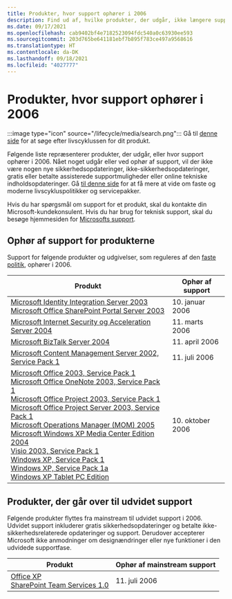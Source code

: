 ```yaml
---
title: Produkter, hvor support ophører i 2006
description: Find ud af, hvilke produkter, der udgår, ikke længere supporteres eller overgår fra generel support til udvidet support i 2006.
ms.date: 09/17/2021
ms.openlocfilehash: cab9402bf4e7182523094fdc540a0c63930ee593
ms.sourcegitcommit: 203d765be641181ebf7b895f783ce497a9568616
ms.translationtype: HT
ms.contentlocale: da-DK
ms.lasthandoff: 09/18/2021
ms.locfileid: "4027777"
---
```

# <a name="products-ending-support-in-2006"></a>Produkter, hvor support ophører i 2006

:::image type="icon" source="/lifecycle/media/search.png":::
Gå til [denne side](/lifecycle/products/) for at søge efter livscyklussen for dit produkt.

Følgende liste repræsenterer produkter, der udgår, eller hvor support ophører i 2006. Nået noget udgår eller ved ophør af support, vil der ikke være nogen nye sikkerhedsopdateringer, ikke-sikkerhedsopdateringer, gratis eller betalte assisterede supportmuligheder eller online tekniske indholdsopdateringer. Gå [til denne side](/lifecycle/overview/product-end-of-support-overview) for at få mere at vide om faste og moderne livscykluspolitikker og servicepakker.

Hvis du har spørgsmål om support for et produkt, skal du kontakte din Microsoft-kundekonsulent. Hvis du har brug for teknisk support, skal du besøge hjemmesiden for [Microsofts support](https://support.microsoft.com/contactus/?ws=support).





## <a name="products-reaching-end-of-support"></a>Ophør af support for produkterne

Support for følgende produkter og udgivelser, som reguleres af den [faste politik](/lifecycle/policies/fixed), ophører i 2006.

| Produkt | Ophør af support |
| --- | --- |
| [Microsoft Identity Integration Server 2003](/lifecycle/products/microsoft-identity-integration-server-2003?branch=live)<br>[Microsoft Office SharePoint Portal Server 2003](/lifecycle/products/microsoft-office-sharepoint-portal-server-2003?branch=live)<br> | 10. januar 2006 |
| [Microsoft Internet Security og Acceleration Server 2004](/lifecycle/products/microsoft-internet-security-and-acceleration-server-2004?branch=live)<br> | 11. marts 2006 |
| [Microsoft BizTalk Server 2004](/lifecycle/products/microsoft-biztalk-server-2004?branch=live)<br> | 11. april 2006 |
| [Microsoft Content Management Server 2002, Service Pack 1](/lifecycle/products/microsoft-content-management-server-2002?branch=live)<br> | 11. juli 2006 |
| [Microsoft Office 2003, Service Pack 1](/lifecycle/products/microsoft-office-2003?branch=live)<br>[Microsoft Office OneNote 2003, Service Pack 1](/lifecycle/products/microsoft-office-onenote-2003?branch=live)<br>[Microsoft Office Project 2003, Service Pack 1](/lifecycle/products/microsoft-office-project-2003?branch=live)<br>[Microsoft Office Project Server 2003, Service Pack 1](/lifecycle/products/microsoft-office-project-server-2003?branch=live)<br>[Microsoft Operations Manager (MOM) 2005](/lifecycle/products/microsoft-operations-manager-2005?branch=live)<br>[Microsoft Windows XP Media Center Edition 2004](/lifecycle/products/microsoft-windows-xp-media-center-edition-2004?branch=live)<br>[Visio 2003, Service Pack 1](/lifecycle/products/visio-2003?branch=live)<br>[Windows XP, Service Pack 1](/lifecycle/products/windows-xp?branch=live)<br>[Windows XP, Service Pack 1a](/lifecycle/products/windows-xp?branch=live)<br>[Windows XP Tablet PC Edition](/lifecycle/products/windows-xp-tablet-pc-edition?branch=live)<br> | 10. oktober 2006 |


## <a name="products-moving-to-extended-support"></a>Produkter, der går over til udvidet support

Følgende produkter flyttes fra mainstream til udvidet support i 2006. Udvidet support inkluderer gratis sikkerhedsopdateringer og betalte ikke-sikkerhedsrelaterede opdateringer og support. Derudover accepterer Microsoft ikke anmodninger om designændringer eller nye funktioner i den udvidede supportfase.

| Produkt | Ophør af mainstream support |
| --- | --- |
| [Office XP](/lifecycle/products/office-xp?branch=live)<br>[SharePoint Team Services 1.0](/lifecycle/products/sharepoint-team-services-10?branch=live)<br> | 11. juli 2006 |
